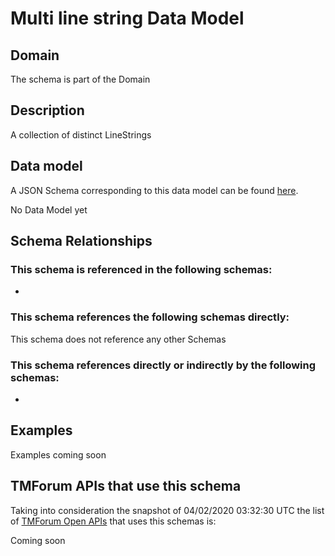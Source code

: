# Multi line string Data Model

## Domain

The  schema is part of the  Domain

## Description

A collection of distinct LineStrings

## Data model

A JSON Schema corresponding to this data model can be found
[here](https://github.com/tmforum-rand/schemas/blob/candidates/Common/MultiLineString.schema.json).

No Data Model yet

## Schema Relationships

### This schema is referenced in the following schemas:

-

### This schema references the following schemas directly:

This schema does not reference any other Schemas

### This schema references directly or indirectly by the following schemas:

-



## Examples

Examples coming soon

## TMForum APIs that use this schema

Taking into consideration the snapshot of 04/02/2020 03:32:30 UTC the list of [TMForum Open APIs](https://www.tmforum.org/open-apis/) that uses this schemas is:

Coming soon